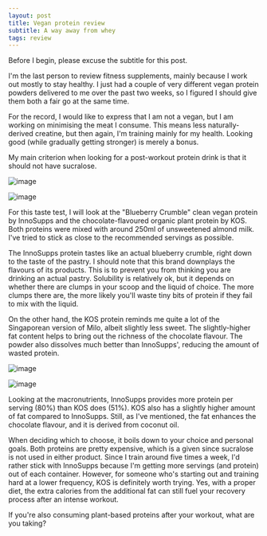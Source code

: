 ```yaml
---
layout: post
title: Vegan protein review
subtitle: A way away from whey
tags: review
---
```


Before I begin, please excuse the subtitle for this post.

I'm the last person to review fitness supplements, mainly because I work out mostly to stay healthy. I just had a couple of very different vegan protein powders delivered to me over the past two weeks, so I figured I should give them both a fair go at the same time.

For the record, I would like to express that I am not a vegan, but I am working on minimising the meat I consume. This means less naturally-derived creatine, but then again, I'm training mainly for my health. Looking good (while gradually getting stronger) is merely a bonus.

My main criterion when looking for a post-workout protein drink is that it should not have sucralose.

![image](/assets/img/reviews/InnoSupps-blueberry.jpg)

![image](/assets/img/reviews/KOS-front.jpg)

For this taste test, I will look at the "Blueberry Crumble" clean vegan protein by InnoSupps and the chocolate-flavoured organic plant protein by KOS. Both proteins were mixed with around 250ml of unsweetened almond milk. I've tried to stick as close to the recommended servings as possible.

The InnoSupps protein tastes like an actual blueberry crumble, right down to the taste of the pastry. I should note that this brand downplays the flavours of its products. This is to prevent you from thinking you are drinking an actual pastry. Solubility is relatively ok, but it depends on whether there are clumps in your scoop and the liquid of choice. The more clumps there are, the more likely you'll waste tiny bits of protein if they fail to mix with the liquid.

On the other hand, the KOS protein reminds me quite a lot of the Singaporean version of Milo, albeit slightly less sweet. The slightly-higher fat content helps to bring out the richness of the chocolate flavour. The powder also dissolves much better than InnoSupps', reducing the amount of wasted protein.

![image](/assets/img/reviews/InnoSupps-blueberry-back.jpg)

![image](/assets/img/reviews/KOS-back.jpg)

Looking at the macronutrients, InnoSupps provides more protein per serving (80%) than KOS does (51%). KOS also has a slightly higher amount of fat compared to InnoSupps. Still, as I've mentioned, the fat enhances the chocolate flavour, and it is derived from coconut oil.

When deciding which to choose, it boils down to your choice and personal goals. Both proteins are pretty expensive, which is a given since sucralose is not used in either product. Since I train around five times a week, I'd rather stick with InnoSupps because I'm getting more servings (and protein) out of each container. However, for someone who's starting out and training hard at a lower frequency, KOS is definitely worth trying. Yes, with a proper diet, the extra calories from the additional fat can still fuel your recovery process after an intense workout.

If you're also consuming plant-based proteins after your workout, what are you taking?
